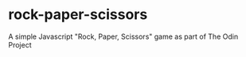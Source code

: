 # rock-paper-scissors
 A simple Javascript "Rock, Paper, Scissors" game as part of The Odin Project
